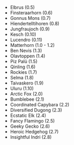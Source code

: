 - Elbrus (0.5)
- Finsteraarhorn (0.6)
- Gonnus Mons (0.7)
- Hiendertelltihoren (0.8)
- Jungfraujoch (0.9)
- Kesch (0.10)
- Lucendro (0.11)
- Matterhorn (1.0 - 1.2)
- Ben Nevis (1.3)
- Olavtoppen (1.4)
- Piz Palü (1.5)
- Qinling (1.6)
- Rockies (1.7)
- Selma (1.8)
- Taivaskero (1.9)
- Uluru (1.10)
- Arctic Fox (2.0)
- Bumblebee (2.1)
- Coordinated Capybara (2.2)
- Diversified Dugong (2.3)
- Ecstatic Elk (2.4)
- Fancy Flamingo (2.5)
- Geeky Gecko (2.6)
- Heroic Hedgehog (2.7)
- Insightful Indri (2.8)
